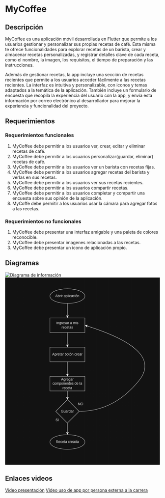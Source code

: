 # MyCoffee

## Descripción
MyCoffee es una aplicación móvil desarrollada en Flutter que permite a los usuarios gestionar y personalizar sus propias recetas de café. Esta misma te ofrece funcionalidades para explorar recetas de un barista, crear y almacenar recetas personalizadas, y registrar detalles clave de cada receta, como el nombre, la imagen, los requisitos, el tiempo de preparación y las instrucciones.

Además de gestionar recetas, la app incluye una sección de recetas recientes que permite a los usuarios acceder fácilmente a las recetas recientes. La interfaz es intuitiva y personalizable, con iconos y temas adaptados a la temática de la aplicación. También incluye un formulario de encuesta que recopila la experiencia del usuario con la app, y envía esta información por correo electrónico al desarrollador para mejorar la experiencia y funcionalidad del proyecto.


## Requerimientos

### Requerimientos funcionales

1. MyCoffee debe permitir a los usuarios ver, crear, editar y eliminar recetas de café.
2. MyCoffee debe permitir a los usuarios personalizar(guardar, eliminar) recetas de café.
3. MyCoffee debe permitir a los usuarios ver un barista con recetas fijas.
4. MyCoffee debe permitir a los usuarios agregar recetas del barista y verlas en sus recetas.
5. MyCoffee debe permitir a los usuarios ver sus recetas recientes.
6. MyCoffee debe permitir a los usuarios compartir recetas.
7. MyCoffee debe permitir a los usuarios completar y compartir una encuesta sobre sus opinión de la aplicación.
8. MyCoffe debe permitir a los usuarios usar la cámara para agregar fotos a las recetas.


### Requerimientos no funcionales

1. MyCoffee debe presentar una interfaz amigable y una paleta de colores reconocible.
2. MyCoffee debe presentar imagenes relacionadas a las recetas.
3. MyCoffee debe presentar un icono de aplicación propio.

## Diagramas


![Diagrama de información](assets/DiagramaDeInformación.png)
![Diagrama de flujo](assets/DiagramaDeFlujoDeUsuario.png)

## Enlaces videos

[Video presentación](https://drive.google.com/file/d/1jg3xfmlLZ_ihHnbS2Bjwol3Uxeh8tftc/view?usp=sharing)
[Video uso de app por persona externa a la carrera](https://drive.google.com/file/d/1ApTf0V_jB4zAYu0M4qYfMBCoPJi1xDoI/view?usp=sharing)

